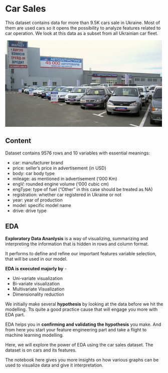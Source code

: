 # Car Sales


This dataset contains data for more than 9.5K cars sale in Ukraine. Most of them are used cars so it opens the possibility to analyze features related to car operation. We look at this data as a subset from all Ukrainian car fleet.

![image.jpg](images/usedvehicles.jpg)


## Content
Dataset contains 9576 rows and 10 variables with essential meanings:

- car: manufacturer brand
- price: seller’s price in advertisement (in USD)
- body: car body type
- mileage: as mentioned in advertisement (‘000 Km)
- engV: rounded engine volume (‘000 cubic cm)
- engType: type of fuel (“Other” in this case should be treated as NA)
- registration: whether car registered in Ukraine or not
- year: year of production
- model: specific model name
- drive: drive type


## EDA 


__Exploratory Data Ananlysis__ is a way of visualizing, summarizing and interpreting the information that is hidden in rows and column format.

It performs to define and refine our important features variable selection, that will be used in our model.

__EDA is executed majorly by__ -
- Uni-variate visualization
- Bi-variate visualization 
- Multivariate Visualization 
- Dimensionality reduction



We initially make several __hypothesis__ by looking at the data before we hit the modelling. Tts quite a good practice cause that will engage you more with EDA part. 

EDA helps you in __confirming and validating the hypothesis__ you make. And from here you start your feature engineering part and take a flight to machine learning modelling.

Here, we will explore the power of EDA using the car sales dataset. The dataset is on cars and its features.

The notebook here gives you more insights on how various graphs can be used to visualize data and give it interpretation.